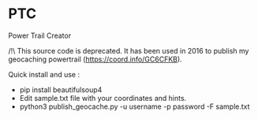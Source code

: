 # PTC
Power Trail Creator

/!\ This source code is deprecated. It has been used in 2016 to publish my geocaching powertrail (https://coord.info/GC6CFKB).

Quick install and use :
 - pip install beautifulsoup4
 - Edit sample.txt file with your coordinates and hints.
 - python3 publish_geocache.py -u username -p password -F sample.txt
